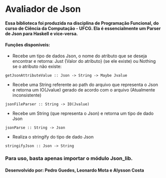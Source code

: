 # Avaliador de Json


#### Essa biblioteca foi produzida na disciplina de Programação Funcional, do curso de Ciência da Computação - UFCG. Ela é essencialmente um Parser de Json para Haskell e vice-versa. 


#### Funções disponíveis:

* Recebe um tipo de dados Json, o nome do atributo que se deseja encontrar e retorna: Just {Valor do atributo} (se ele existe) ou Nothing se o atributo não existe:
```
getJsonAttributeValue :: Json -> String -> Maybe Jvalue
```

*  Recebe uma String referente ao path do arquivo que representa o Json e retorna um IO(Jvalue) gerado de acordo com o arquivo (Atualmente inconsistente)
```
jsonFileParser :: String -> IO(Jvalue)
```

* Recebe um String (que representa o Json) e retorna um tipo de dado Json
```
jsonParse :: String -> Json
```

* Realiza o stringify do tipo de dado Json
```
stringifyJson :: Json -> String
```


### Para uso, basta apenas importar o módulo Json_lib.

#### Desenvolvido por: Pedro Guedes, Leonardo Mota e Alysson Costa


